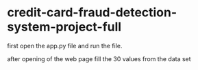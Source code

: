 # credit-card-fraud-detection-system-project-full

first open the app.py file and run the file.

after opening of the web page fill the 30 values from the data set 
